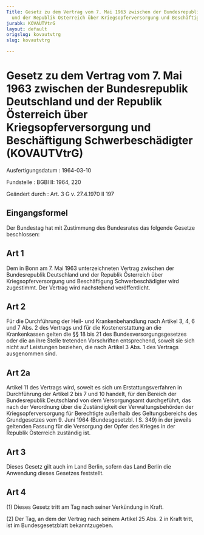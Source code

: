 ```yaml
---
Title: Gesetz zu dem Vertrag vom 7. Mai 1963 zwischen der Bundesrepublik Deutschland
  und der Republik Österreich über Kriegsopferversorgung und Beschäftigung Schwerbeschädigter
jurabk: KOVAUTVtrG
layout: default
origslug: kovautvtrg
slug: kovautvtrg

---
```


# Gesetz zu dem Vertrag vom 7. Mai 1963 zwischen der Bundesrepublik Deutschland und der Republik Österreich über Kriegsopferversorgung und Beschäftigung Schwerbeschädigter (KOVAUTVtrG)

Ausfertigungsdatum
:   1964-03-10

Fundstelle
:   BGBl II: 1964, 220

Geändert durch
:   Art. 3 G v. 27.4.1970 II 197


## Eingangsformel

Der Bundestag hat mit Zustimmung des Bundesrates das folgende Gesetze beschlossen:


## Art 1

Dem in Bonn am 7. Mai 1963 unterzeichneten Vertrag zwischen der Bundesrepublik Deutschland und der Republik Österreich über Kriegsopferversorgung und Beschäftigung
Schwerbeschädigter              wird zugestimmt. Der Vertrag wird nachstehend veröffentlicht.


## Art 2

Für die Durchführung der Heil- und Krankenbehandlung nach Artikel 3, 4, 6 und 7 Abs. 2 des Vertrags und für die Kostenerstattung an die Krankenkassen gelten die §§ 18 bis 21 des Bundesversorgungsgesetzes oder die an ihre Stelle tretenden Vorschriften entsprechend, soweit sie sich nicht auf Leistungen beziehen, die nach Artikel 3 Abs. 1 des Vertrags ausgenommen sind.


## Art 2a

Artikel 11 des Vertrags wird, soweit es sich um Erstattungsverfahren in Durchführung der Artikel 2 bis 7 und 10 handelt, für den Bereich der Bundesrepublik Deutschland von dem Versorgungsamt durchgeführt, das nach der Verordnung über die Zuständigkeit der Verwaltungsbehörden der Kriegsopferversorgung für Berechtigte außerhalb des Geltungsbereichs des Grundgesetzes vom 9. Juni 1964 (Bundesgesetzbl. I S. 349) in der jeweils geltenden Fassung für die Versorgung der Opfer des Krieges in der Republik Österreich zuständig ist.


## Art 3

Dieses Gesetz gilt auch im Land Berlin, sofern das Land Berlin die Anwendung dieses Gesetzes feststellt.


## Art 4

(1) Dieses Gesetz tritt am Tag nach seiner Verkündung in Kraft.

(2) Der Tag, an dem der Vertrag nach seinem Artikel 25 Abs. 2 in Kraft tritt, ist im Bundesgesetzblatt bekanntzugeben.

